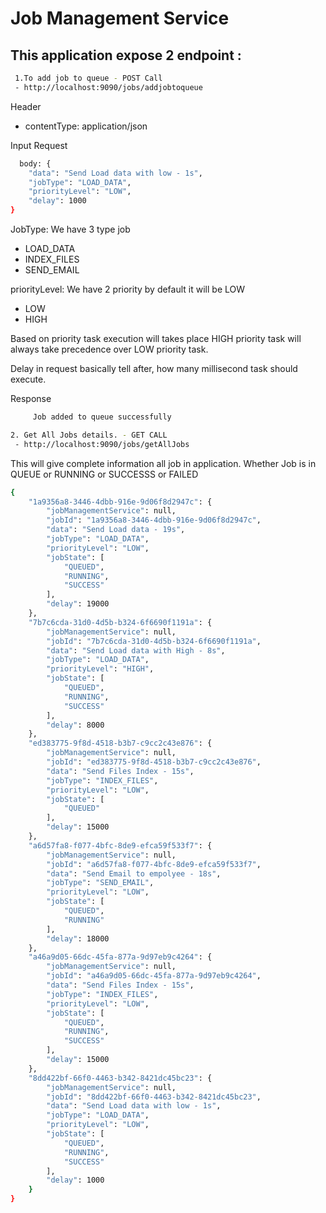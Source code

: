 # Job Management Service

## This application expose 2 endpoint :
```sh
 1.To add job to queue - POST Call
 - http://localhost:9090/jobs/addjobtoqueue
```
Header
  - contentType: application/json

Input Request 
```sh
  body: {
    "data": "Send Load data with low - 1s",
    "jobType": "LOAD_DATA",
    "priorityLevel": "LOW",
    "delay": 1000
}
```
JobType: We have 3 type job 
  - LOAD_DATA
  - INDEX_FILES
  - SEND_EMAIL

priorityLevel: We have 2 priority by default it will be LOW
   - LOW
   - HIGH
   
Based on priority task execution will takes place HIGH priority task will always take precedence over LOW priority task.

Delay in request basically tell after, how many millisecond task should execute.

Response
```sh
     Job added to queue successfully
```
```sh
2. Get All Jobs details. - GET CALL
 - http://localhost:9090/jobs/getAllJobs
```

This will give complete information all job in application.
Whether Job is in QUEUE or RUNNING or SUCCESSS or FAILED
```sh
{
    "1a9356a8-3446-4dbb-916e-9d06f8d2947c": {
        "jobManagementService": null,
        "jobId": "1a9356a8-3446-4dbb-916e-9d06f8d2947c",
        "data": "Send Load data - 19s",
        "jobType": "LOAD_DATA",
        "priorityLevel": "LOW",
        "jobState": [
            "QUEUED",
            "RUNNING",
            "SUCCESS"
        ],
        "delay": 19000
    },
    "7b7c6cda-31d0-4d5b-b324-6f6690f1191a": {
        "jobManagementService": null,
        "jobId": "7b7c6cda-31d0-4d5b-b324-6f6690f1191a",
        "data": "Send Load data with High - 8s",
        "jobType": "LOAD_DATA",
        "priorityLevel": "HIGH",
        "jobState": [
            "QUEUED",
            "RUNNING",
            "SUCCESS"
        ],
        "delay": 8000
    },
    "ed383775-9f8d-4518-b3b7-c9cc2c43e876": {
        "jobManagementService": null,
        "jobId": "ed383775-9f8d-4518-b3b7-c9cc2c43e876",
        "data": "Send Files Index - 15s",
        "jobType": "INDEX_FILES",
        "priorityLevel": "LOW",
        "jobState": [
            "QUEUED"
        ],
        "delay": 15000
    },
    "a6d57fa8-f077-4bfc-8de9-efca59f533f7": {
        "jobManagementService": null,
        "jobId": "a6d57fa8-f077-4bfc-8de9-efca59f533f7",
        "data": "Send Email to empolyee - 18s",
        "jobType": "SEND_EMAIL",
        "priorityLevel": "LOW",
        "jobState": [
            "QUEUED",
            "RUNNING"
        ],
        "delay": 18000
    },
    "a46a9d05-66dc-45fa-877a-9d97eb9c4264": {
        "jobManagementService": null,
        "jobId": "a46a9d05-66dc-45fa-877a-9d97eb9c4264",
        "data": "Send Files Index - 15s",
        "jobType": "INDEX_FILES",
        "priorityLevel": "LOW",
        "jobState": [
            "QUEUED",
            "RUNNING",
            "SUCCESS"
        ],
        "delay": 15000
    },
    "8dd422bf-66f0-4463-b342-8421dc45bc23": {
        "jobManagementService": null,
        "jobId": "8dd422bf-66f0-4463-b342-8421dc45bc23",
        "data": "Send Load data with low - 1s",
        "jobType": "LOAD_DATA",
        "priorityLevel": "LOW",
        "jobState": [
            "QUEUED",
            "RUNNING",
            "SUCCESS"
        ],
        "delay": 1000
    }
}
```

